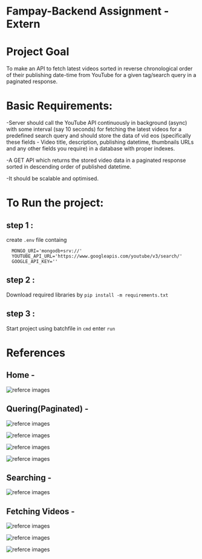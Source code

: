 # Fampay-Backend Assignment -Extern

# Project Goal
 To make an API to fetch latest videos sorted in reverse chronological order of their publishing date-time from YouTube for a given tag/search query in a paginated response.
# Basic Requirements:
-Server should call the YouTube API continuously in background (async) with some interval (say 10 seconds) for fetching the latest videos for a predefined search query and should store the data of vid eos (specifically these fields - Video title, description, publishing datetime, thumbnails URLs and any other fields you require) in a database with proper indexes.

-A GET API which returns the stored video data in a paginated response sorted in descending order of published datetime.

-It should be scalable and optimised.

# To Run the project:
 
## step 1 :  
create `.env` file containg <br>
```  SECRET_KEY=''
  MONGO_URI='mongodb+srv://'
  YOUTUBE_API_URL='https://www.googleapis.com/youtube/v3/search/'
  GOOGLE_API_KEY=''
```    
  
  
## step 2 : 
  Download required libraries by `pip install -m requirements.txt`<br>
  
## step 3 : 
  Start project using batchfile
  in `cmd` enter `run`

# References

## Home -
![referce images](https://github.com/durgeshmeena/Fampay-Backend/blob/assets/Screenshot%20(38).png)

## Quering(Paginated) -
![referce images](https://github.com/durgeshmeena/Fampay-Backend/blob/assets/Screenshot%20(39).png)

![referce images](https://github.com/durgeshmeena/Fampay-Backend/blob/assets/Screenshot%20(40).png)

![referce images](https://github.com/durgeshmeena/Fampay-Backend/blob/assets/Screenshot%20(41).png)

![referce images](https://github.com/durgeshmeena/Fampay-Backend/blob/assets/Screenshot%20(42).png)

## Searching -
![referce images](https://github.com/durgeshmeena/Fampay-Backend/blob/assets/Screenshot%20(43).png)

## Fetching Videos -
![referce images](https://github.com/durgeshmeena/Fampay-Backend/blob/assets/Screenshot%20(44).png)

![referce images](https://github.com/durgeshmeena/Fampay-Backend/blob/assets/Screenshot%20(45).png)

![referce images](https://github.com/durgeshmeena/Fampay-Backend/blob/assets/Screenshot%20(46).png)


